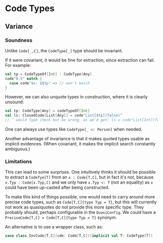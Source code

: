 # Code Types


## Variance


### Soundness

Unlike `Code[_,C]`, the `CodeType[_]` type should be invariant.

If it were covariant, it would be fine for extraction, since extraction can fail. For example:
```scala
val tp = CodeTypeOf[Int] : CodeType[Any]
code"0.5" match {
  case code"$x: $$tp" => // won't match
}
```

However, we can also unquote types in construction, where it is clearly unsound:
```scala
val tp: CodeType[Any] = codeTypeOf[Int]
val ls: ClosedCode[List[Any]] = code"List[$tp](false)"
// ^ would type check but be wrong, as we'd get: ls = code"List[Int](false)"
```

One can always use types like `CodeType[_ <: Person]` when needed.

Another advantage of invariance is that
it makes quoted types usable as implicit evidences.
(When covariant, it makes the implicit search constantly ambiguous.)


### Limitations

This can lead to some surprises.
One intuitively thinks it should be possible to extract a `CodeTye[T]`
from an `x : Code[T,C]`, but in fact it's not,
because `x.Typ : Code[x.Typ,C]` and we only have `x.Typ <: T` (not an equality)
as `x` could have been up-casted after being constructed.

To make this kind of things possible,
one would need to carry around more precise code types, such as
`Code[T,C]{type Typ = T}`,
but this will currently not work as quasiquotes do not provide this more specific type.
They probably should, perhaps configurable in the `QuasiConfig`.
We could have a `PreciseCode[T,C] = Code[T,C]{type Typ = T}` synonym.

An alternative is to use a wrapper class, such as:

```scala
case class InvCode[T,C](cde: Code[T,C])(implicit val T: CodeType[T])
```


